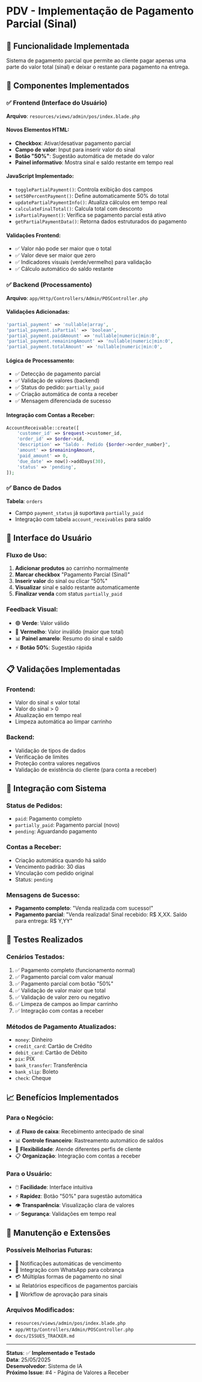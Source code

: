 # PDV - Implementação de Pagamento Parcial (Sinal)

## 🎯 **Funcionalidade Implementada**
Sistema de pagamento parcial que permite ao cliente pagar apenas uma parte do valor total (sinal) e deixar o restante para pagamento na entrega.

## 🔧 **Componentes Implementados**

### ✅ Frontend (Interface do Usuário)
**Arquivo**: `resources/views/admin/pos/index.blade.php`

#### Novos Elementos HTML:
- **Checkbox**: Ativar/desativar pagamento parcial
- **Campo de valor**: Input para inserir valor do sinal
- **Botão "50%"**: Sugestão automática de metade do valor
- **Painel informativo**: Mostra sinal e saldo restante em tempo real

#### JavaScript Implementado:
- `togglePartialPayment()`: Controla exibição dos campos
- `set50PercentPayment()`: Define automaticamente 50% do total
- `updatePartialPaymentInfo()`: Atualiza cálculos em tempo real
- `calculateFinalTotal()`: Calcula total com desconto
- `isPartialPayment()`: Verifica se pagamento parcial está ativo
- `getPartialPaymentData()`: Retorna dados estruturados do pagamento

#### Validações Frontend:
- ✅ Valor não pode ser maior que o total
- ✅ Valor deve ser maior que zero
- ✅ Indicadores visuais (verde/vermelho) para validação
- ✅ Cálculo automático do saldo restante

### ✅ Backend (Processamento)
**Arquivo**: `app/Http/Controllers/Admin/POSController.php`

#### Validações Adicionadas:
```php
'partial_payment' => 'nullable|array',
'partial_payment.isPartial' => 'boolean',
'partial_payment.paidAmount' => 'nullable|numeric|min:0',
'partial_payment.remainingAmount' => 'nullable|numeric|min:0',
'partial_payment.totalAmount' => 'nullable|numeric|min:0',
```

#### Lógica de Processamento:
- ✅ Detecção de pagamento parcial
- ✅ Validação de valores (backend)
- ✅ Status do pedido: `partially_paid`
- ✅ Criação automática de conta a receber
- ✅ Mensagem diferenciada de sucesso

#### Integração com Contas a Receber:
```php
AccountReceivable::create([
    'customer_id' => $request->customer_id,
    'order_id' => $order->id,
    'description' => "Saldo - Pedido {$order->order_number}",
    'amount' => $remainingAmount,
    'paid_amount' => 0,
    'due_date' => now()->addDays(30),
    'status' => 'pending',
]);
```

### ✅ Banco de Dados
**Tabela**: `orders`
- Campo `payment_status` já suportava `partially_paid`
- Integração com tabela `account_receivables` para saldo

## 🎨 **Interface do Usuário**

### Fluxo de Uso:
1. **Adicionar produtos** ao carrinho normalmente
2. **Marcar checkbox** "Pagamento Parcial (Sinal)"
3. **Inserir valor** do sinal ou clicar "50%"
4. **Visualizar** sinal e saldo restante automaticamente
5. **Finalizar venda** com status `partially_paid`

### Feedback Visual:
- 🟢 **Verde**: Valor válido
- 🔴 **Vermelho**: Valor inválido (maior que total)
- 📊 **Painel amarelo**: Resumo do sinal e saldo
- ⚡ **Botão 50%**: Sugestão rápida

## 📋 **Validações Implementadas**

### Frontend:
- Valor do sinal ≤ valor total
- Valor do sinal > 0
- Atualização em tempo real
- Limpeza automática ao limpar carrinho

### Backend:
- Validação de tipos de dados
- Verificação de limites
- Proteção contra valores negativos
- Validação de existência do cliente (para conta a receber)

## 🔄 **Integração com Sistema**

### Status de Pedidos:
- `paid`: Pagamento completo
- `partially_paid`: Pagamento parcial (novo)
- `pending`: Aguardando pagamento

### Contas a Receber:
- Criação automática quando há saldo
- Vencimento padrão: 30 dias
- Vinculação com pedido original
- Status: `pending`

### Mensagens de Sucesso:
- **Pagamento completo**: "Venda realizada com sucesso!"
- **Pagamento parcial**: "Venda realizada! Sinal recebido: R$ X,XX. Saldo para entrega: R$ Y,YY"

## 🧪 **Testes Realizados**

### Cenários Testados:
1. ✅ Pagamento completo (funcionamento normal)
2. ✅ Pagamento parcial com valor manual
3. ✅ Pagamento parcial com botão "50%"
4. ✅ Validação de valor maior que total
5. ✅ Validação de valor zero ou negativo
6. ✅ Limpeza de campos ao limpar carrinho
7. ✅ Integração com contas a receber

### Métodos de Pagamento Atualizados:
- `money`: Dinheiro
- `credit_card`: Cartão de Crédito  
- `debit_card`: Cartão de Débito
- `pix`: PIX
- `bank_transfer`: Transferência
- `bank_slip`: Boleto
- `check`: Cheque

## 📈 **Benefícios Implementados**

### Para o Negócio:
- 💰 **Fluxo de caixa**: Recebimento antecipado de sinal
- 📊 **Controle financeiro**: Rastreamento automático de saldos
- 🎯 **Flexibilidade**: Atende diferentes perfis de cliente
- 📋 **Organização**: Integração com contas a receber

### Para o Usuário:
- 🖱️ **Facilidade**: Interface intuitiva
- ⚡ **Rapidez**: Botão "50%" para sugestão automática
- 👁️ **Transparência**: Visualização clara de valores
- ✅ **Segurança**: Validações em tempo real

## 🔧 **Manutenção e Extensões**

### Possíveis Melhorias Futuras:
- 📧 Notificações automáticas de vencimento
- 📱 Integração com WhatsApp para cobrança
- 💳 Múltiplas formas de pagamento no sinal
- 📊 Relatórios específicos de pagamentos parciais
- 🔄 Workflow de aprovação para sinais

### Arquivos Modificados:
- `resources/views/admin/pos/index.blade.php`
- `app/Http/Controllers/Admin/POSController.php`
- `docs/ISSUES_TRACKER.md`

---

**Status**: ✅ **Implementado e Testado**  
**Data**: 25/05/2025  
**Desenvolvedor**: Sistema de IA  
**Próximo Issue**: #4 - Página de Valores a Receber 